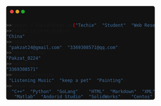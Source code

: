 <html>
<style>
    .mac {
        width:10px;
        height:10px;
        border-radius:5px;
        float:left;
        margin:10px 0 0 5px;
    }
    .b1 {
        background:#E0443E;
        margin-left: 10px;
    }
    .b2 { background:#DEA123; }
    .b3 { background:#1AAB29; }
    .warpper{
        background:#121212;
        border-radius:5px;
        width:400px;
    }
</style>
<div class="warpper">
    <div class="mac b1"></div>
    <div class="mac b2"></div>
    <div class="mac b3"></div>
<div>
<br>
</html>

```bash

>>Pakzat = PakzatAhmat-16("Techie", "Student", "Web Reseacher")
>>Pakzat.currentLocation
"China"
>>Pakzat.MailInfo
["pakzat24@gmail.com", "3369308571@qq.com"]
>>Pakzat.Wechat
"Pakzat_0224"
>>Pakzat.QQ
"3369308571"
>>Pakzat.interests
["Listening Music", "keep a pet", "Painting"]
>>Pakzat.Newbie
[["C++", "Python", "GoLang"], ["HTML", "Markdown", "XML", "CSS", "JavaScript"],
  ["Matlab", "Andorid Studio", "SolidWorks"], ["Centos", "Ubuntu", "Debian", "Windows Server"], ["Nginx", "Mysql", "PHPAdmin", "Tor Project"]]
```

